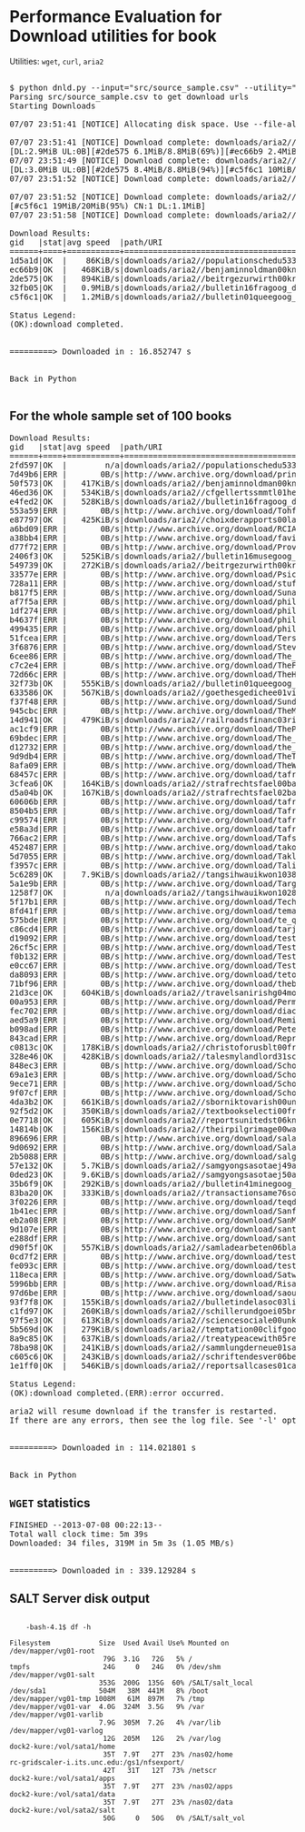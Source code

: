 Performance Evaluation for Download utilities for book
=======================================================
Utilities: `wget`, `curl`, `aria2`

<pre>

$ python dnld.py --input="src/source_sample.csv" --utility="aria2" --format="djvu"
Parsing src/source_sample.csv to get download urls
Starting Downloads

07/07 23:51:41 [NOTICE] Allocating disk space. Use --file-allocation=none to disable it. See --file-allocation option in man page for more details.

07/07 23:51:41 [NOTICE] Download complete: downloads/aria2//populationschedu533unit_djvu.xml
[DL:2.9MiB UL:0B][#2de575 6.1MiB/8.8MiB(69%)][#ec66b9 2.4MiB/3.0MiB(81%)][#c5f6c1 6.8MiB/20MiB(34%)][#32fb05 4.7MiB/9.1MiB(51%)]
07/07 23:51:49 [NOTICE] Download complete: downloads/aria2//benjaminnoldman00kniggoog_djvu.xml
[DL:3.0MiB UL:0B][#2de575 8.4MiB/8.8MiB(94%)][#c5f6c1 10MiB/20MiB(49%)][#32fb05 7.9MiB/9.1MiB(86%)]
07/07 23:51:52 [NOTICE] Download complete: downloads/aria2//beitrgezurwirth00krgoog_djvu.xml

07/07 23:51:52 [NOTICE] Download complete: downloads/aria2//bulletin16fragoog_djvu.xml
[#c5f6c1 19MiB/20MiB(95%) CN:1 DL:1.1MiB]
07/07 23:51:58 [NOTICE] Download complete: downloads/aria2//bulletin01queegoog_djvu.xml

Download Results:
gid   |stat|avg speed  |path/URI
======+====+===========+=======================================================
1d5a1d|OK  |    86KiB/s|downloads/aria2//populationschedu533unit_djvu.xml
ec66b9|OK  |   468KiB/s|downloads/aria2//benjaminnoldman00kniggoog_djvu.xml
2de575|OK  |   894KiB/s|downloads/aria2//beitrgezurwirth00krgoog_djvu.xml
32fb05|OK  |   0.9MiB/s|downloads/aria2//bulletin16fragoog_djvu.xml
c5f6c1|OK  |   1.2MiB/s|downloads/aria2//bulletin01queegoog_djvu.xml

Status Legend:
(OK):download completed.


=========> Downloaded in : 16.852747 s


Back in Python

</pre>

## For the whole sample set of 100 books

<pre>
Download Results:
gid   |stat|avg speed  |path/URI
======+====+===========+=======================================================
2fd597|OK  |        n/a|downloads/aria2//populationschedu533unit_djvu.xml
7d49b6|ERR |       0B/s|http://www.archive.org/download/princetonprecept00thil/princetonprecept00thil_djvu.xml
50f573|OK  |   417KiB/s|downloads/aria2//benjaminnoldman00kniggoog_djvu.xml
46ed36|OK  |   534KiB/s|downloads/aria2//cfgellertssmmtl01heyegoog_djvu.xml
e4fed2|OK  |   528KiB/s|downloads/aria2//bulletin16fragoog_djvu.xml
553a59|ERR |       0B/s|http://www.archive.org/download/TohfaAhmediaPartIii/TohfaAhmediaPartIii_djvu.xml
e87797|OK  |   425KiB/s|downloads/aria2//choixderapports00lallgoog_djvu.xml
a6bd09|ERR |       0B/s|http://www.archive.org/download/RCIA2011-HW/RCIA2011-HW_djvu.xml
a38bb4|ERR |       0B/s|http://www.archive.org/download/favicon_45/favicon_45_djvu.xml
d77f72|ERR |       0B/s|http://www.archive.org/download/ProvincialDeSeleccionesSub15-Licitacion/ProvincialDeSeleccionesSub15-Licitacion_djvu.xml
2406f3|OK  |   525KiB/s|downloads/aria2//bulletin16musegoog_djvu.xml
549739|OK  |   272KiB/s|downloads/aria2//beitrgezurwirth00krgoog_djvu.xml
33577e|ERR |       0B/s|http://www.archive.org/download/Psiconeurobiologa_en_el_Maltrato_Infantil/Psiconeurobiologa_en_el_Maltrato_Infantil_djvu.xml
728a11|ERR |       0B/s|http://www.archive.org/download/stuffz/stuffz_djvu.xml
b817f5|ERR |       0B/s|http://www.archive.org/download/Sunanenasaisharif.part-03-bangla-visit-alhamdulillah-library.b/Sunanenasaisharif.part-03-bangla-visit-alhamdulillah-library.b_djvu.xml
af7f5a|ERR |       0B/s|http://www.archive.org/download/philtrans06859574/philtrans06859574_djvu.xml
1df274|ERR |       0B/s|http://www.archive.org/download/philtrans06478808/philtrans06478808_djvu.xml
b4637f|ERR |       0B/s|http://www.archive.org/download/philtrans08431301/philtrans08431301_djvu.xml
499435|ERR |       0B/s|http://www.archive.org/download/philtrans08029176/philtrans08029176_djvu.xml
51fcea|ERR |       0B/s|http://www.archive.org/download/TersenyumLyrics/TersenyumLyrics_djvu.xml
3f6876|ERR |       0B/s|http://www.archive.org/download/SteveNote9.7.05.pdf/SteveNote9.7.05.pdf_djvu.xml
6cee86|ERR |       0B/s|http://www.archive.org/download/The_Effect_Of_A_Quart_Of_Water/The_Effect_Of_A_Quart_Of_Water_djvu.xml
c7c2e4|ERR |       0B/s|http://www.archive.org/download/TheFlyingLapEpisode32HungarianGpDebriefWithF1StatisticianSeanKelly/TheFlyingLapEpisode32HungarianGpDebriefWithF1StatisticianSeanKelly_djvu.xml
72d66c|ERR |       0B/s|http://www.archive.org/download/TheHouse/TheHouse_djvu.xml
32f73b|OK  |   555KiB/s|downloads/aria2//bulletin01queegoog_djvu.xml
633586|OK  |   567KiB/s|downloads/aria2//goethesgedichee01viehgoog_djvu.xml
f37f48|ERR |       0B/s|http://www.archive.org/download/SundaySeriesPlanJune24ThruSept2/SundaySeriesPlanJune24ThruSept2_djvu.xml
945cbc|ERR |       0B/s|http://www.archive.org/download/TheMothers/TheMothers_djvu.xml
14d941|OK  |   479KiB/s|downloads/aria2//railroadsfinanc03riplgoog_djvu.xml
ac1cf9|ERR |       0B/s|http://www.archive.org/download/ThePlaysOfHubertHenryDaviesVol1/ThePlaysOfHubertHenryDaviesVol1_djvu.xml
69bdec|ERR |       0B/s|http://www.archive.org/download/The_Radio/The_Radio_djvu.xml
d12732|ERR |       0B/s|http://www.archive.org/download/the_recipes_in_full/the_recipes_in_full_djvu.xml
9d9db4|ERR |       0B/s|http://www.archive.org/download/TheTurquoiseDream/TheTurquoiseDream_djvu.xml
8afa09|ERR |       0B/s|http://www.archive.org/download/TheWelshRabbitAndSammyTheShrew/TheWelshRabbitAndSammyTheShrew_djvu.xml
68457c|ERR |       0B/s|http://www.archive.org/download/tafreegh_659/tafreegh_659_djvu.xml
3cfea6|OK  |   164KiB/s|downloads/aria2//strafrechtsfael00bauegoog_djvu.xml
d5a04b|OK  |   167KiB/s|downloads/aria2//strafrechtsfael02bauegoog_djvu.xml
60606b|ERR |       0B/s|http://www.archive.org/download/tafreghat2002yahoo.com_594/tafreghat2002yahoo.com_594_djvu.xml
8504b5|ERR |       0B/s|http://www.archive.org/download/Tafregh_3amy_30_quran_drhazemShoman_way2allah.com/Tafregh_3amy_30_quran_drhazemShoman_way2allah.com_djvu.xml
c99574|ERR |       0B/s|http://www.archive.org/download/tafreghat2002yahoo.com_582/tafreghat2002yahoo.com_582_djvu.xml
e58a3d|ERR |       0B/s|http://www.archive.org/download/tafreghat2002yahoo.com_742/tafreghat2002yahoo.com_742_djvu.xml
766ac2|ERR |       0B/s|http://www.archive.org/download/Tafsir_10_akheer_UR/Tafsir_10_akheer_UR_djvu.xml
452487|ERR |       0B/s|http://www.archive.org/download/takouime/takouime_djvu.xml
5d7055|ERR |       0B/s|http://www.archive.org/download/Taklif2012/Taklif2012_djvu.xml
f3957c|ERR |       0B/s|http://www.archive.org/download/TalimaDeenRaheyMehboob/TalimaDeenRaheyMehboob_djvu.xml
5c6289|OK  |   7.9KiB/s|downloads/aria2//tangsihwauikwon1038800_djvu.xml
5a1e9b|ERR |       0B/s|http://www.archive.org/download/TargetLetterMay2005/TargetLetterMay2005_djvu.xml
1258f7|OK  |        n/a|downloads/aria2//tangsihwauikwon1028800_djvu.xml
5f17b1|ERR |       0B/s|http://www.archive.org/download/TechnoKid.tk/TechnoKid.tk_djvu.xml
8fd41f|ERR |       0B/s|http://www.archive.org/download/tema1/tema1_djvu.xml
575bde|ERR |       0B/s|http://www.archive.org/download/te_quiero_poema_poem_in_spanish/te_quiero_poema_poem_in_spanish_djvu.xml
c86cd4|ERR |       0B/s|http://www.archive.org/download/tarjama_mulla_umran1/tarjama_mulla_umran1_djvu.xml
d19092|ERR |       0B/s|http://www.archive.org/download/test-3/test-3_djvu.xml
26cf5c|ERR |       0B/s|http://www.archive.org/download/TesteJava/TesteJava_djvu.xml
f0b132|ERR |       0B/s|http://www.archive.org/download/TestOnReadingWithCall_704/TestOnReadingWithCall_704_djvu.xml
e0cc67|ERR |       0B/s|http://www.archive.org/download/TestOSMTiles001/TestOSMTiles001_djvu.xml
da8093|ERR |       0B/s|http://www.archive.org/download/tetouan-mai2011.pdf/tetouan-mai2011.pdf_djvu.xml
71bf96|ERR |       0B/s|http://www.archive.org/download/thebeat1333/thebeat1333_djvu.xml
21d3ce|OK  |   604KiB/s|downloads/aria2//travelsanirishg04moorgoog_djvu.xml
00a953|ERR |       0B/s|http://www.archive.org/download/PermissionToFail/PermissionToFail_djvu.xml
fec702|ERR |       0B/s|http://www.archive.org/download/diacacahtm/diacacahtm_djvu.xml
aed5a9|ERR |       0B/s|http://www.archive.org/download/RemixingOerAGuideToLicenseCompatibility/RemixingOerAGuideToLicenseCompatibility_djvu.xml
b098ad|ERR |       0B/s|http://www.archive.org/download/PeteOlanskiObituary/PeteOlanskiObituary_djvu.xml
843cad|ERR |       0B/s|http://www.archive.org/download/RepresentativeBritishDramas/RepresentativeBritishDramas_djvu.xml
c0813c|OK  |   178KiB/s|downloads/aria2//christoforusblt00freygoog_djvu.xml
328e46|OK  |   428KiB/s|downloads/aria2//talesmylandlord31scotgoog_djvu.xml
848ec3|ERR |       0B/s|http://www.archive.org/download/ScholarlyElectronicPublishingBibliographyVersion51/ScholarlyElectronicPublishingBibliographyVersion51_djvu.xml
69a1e3|ERR |       0B/s|http://www.archive.org/download/ScholarlyElectronicPublishingBibliographyVersion64/ScholarlyElectronicPublishingBibliographyVersion64_djvu.xml
9ece71|ERR |       0B/s|http://www.archive.org/download/ScholarlyElectronicPublishingBibliographyVersion66/ScholarlyElectronicPublishingBibliographyVersion66_djvu.xml
9f07cf|ERR |       0B/s|http://www.archive.org/download/ScholarlyElectronicPublishingBibliographyVersion67/ScholarlyElectronicPublishingBibliographyVersion67_djvu.xml
4da3b2|OK  |   661KiB/s|downloads/aria2//sborniktovarish00unkngoog_djvu.xml
92f5d2|OK  |   350KiB/s|downloads/aria2//textbookselecti00frangoog_djvu.xml
0e7718|OK  |   605KiB/s|downloads/aria2//reportsunitedst06kniggoog_djvu.xml
14814b|OK  |   156KiB/s|downloads/aria2//theirpilgrimage00warngoog_djvu.xml
896696|ERR |       0B/s|http://www.archive.org/download/salahtm/salahtm_djvu.xml
9d0692|ERR |       0B/s|http://www.archive.org/download/SalaMare-Arhiva1/SalaMare-Arhiva1_djvu.xml
2b5088|ERR |       0B/s|http://www.archive.org/download/salgadohtm/salgadohtm_djvu.xml
57e132|OK  |   5.7KiB/s|downloads/aria2//samgyongsasotaej49asam_djvu.xml
0ded23|OK  |   9.6KiB/s|downloads/aria2//samgyongsasotaej50asam_djvu.xml
35b6f9|OK  |   292KiB/s|downloads/aria2//bulletin41minegoog_djvu.xml
83ba20|OK  |   333KiB/s|downloads/aria2//transactionsame76socigoog_djvu.xml
3f0226|ERR |       0B/s|http://www.archive.org/download/teqdar.ala.a3dabo/teqdar.ala.a3dabo_djvu.xml
1b41ec|ERR |       0B/s|http://www.archive.org/download/SanfordStaabAnIntroductiontoEcconomicsandthenatureofmoneyandcredit/SanfordStaabAnIntroductiontoEcconomicsandthenatureofmoneyandcredit_djvu.xml
eb2a08|ERR |       0B/s|http://www.archive.org/download/SanMateoCounty-PlanningBuilding-BuildingPermitsAndInspections-/SanMateoCounty-PlanningBuilding-BuildingPermitsAndInspections-_djvu.xml
9d107e|ERR |       0B/s|http://www.archive.org/download/santana2htm/santana2htm_djvu.xml
e288df|ERR |       0B/s|http://www.archive.org/download/santanahtm/santanahtm_djvu.xml
d90f5f|OK  |   557KiB/s|downloads/aria2//samladearbeten06blangoog_djvu.xml
0cd7f2|ERR |       0B/s|http://www.archive.org/download/test_html_page/test_html_page_djvu.xml
fe093c|ERR |       0B/s|http://www.archive.org/download/test_php_execute/test_php_execute_djvu.xml
118eca|ERR |       0B/s|http://www.archive.org/download/Satwanti/Satwanti_djvu.xml
5996bb|ERR |       0B/s|http://www.archive.org/download/RisalaAkheekhUlAkheekha/RisalaAkheekhUlAkheekha_djvu.xml
97d6be|ERR |       0B/s|http://www.archive.org/download/saoud/saoud_djvu.xml
93f7f8|OK  |   155KiB/s|downloads/aria2//bulletindelasoc03limogoog_djvu.xml
c1fd97|OK  |   260KiB/s|downloads/aria2//schillerundgoei05braugoog_djvu.xml
97f5e3|OK  |   613KiB/s|downloads/aria2//sciencesociale00unkngoog_djvu.xml
5b569d|OK  |   279KiB/s|downloads/aria2//temptation00clifgoog_djvu.xml
8a9c85|OK  |   637KiB/s|downloads/aria2//treatypeacewith05relagoog_djvu.xml
78ba98|OK  |   241KiB/s|downloads/aria2//sammlungderneue01salogoog_djvu.xml
c605c6|OK  |   243KiB/s|downloads/aria2//schriftendesver06berlgoog_djvu.xml
1e1ff0|OK  |   546KiB/s|downloads/aria2//reportsallcases01casegoog_djvu.xml

Status Legend:
(OK):download completed.(ERR):error occurred.

aria2 will resume download if the transfer is restarted.
If there are any errors, then see the log file. See '-l' option in help/man page for details.


=========> Downloaded in : 114.021801 s


Back in Python
</pre>

## `WGET` statistics
<pre>
FINISHED --2013-07-08 00:22:13--
Total wall clock time: 5m 39s
Downloaded: 34 files, 319M in 5m 3s (1.05 MB/s)


=========> Downloaded in : 339.129284 s
</pre>

## SALT Server disk output
<code>
    -bash-4.1$ df -h
</code>

    Filesystem            Size  Used Avail Use% Mounted on
    /dev/mapper/vg01-root
                           79G  3.1G   72G   5% /
    tmpfs                  24G     0   24G   0% /dev/shm
    /dev/mapper/vg01-salt
                          353G  200G  135G  60% /SALT/salt_local
    /dev/sda1             504M   38M  441M   8% /boot
    /dev/mapper/vg01-tmp 1008M   61M  897M   7% /tmp
    /dev/mapper/vg01-var  4.0G  324M  3.5G   9% /var
    /dev/mapper/vg01-varlib
                          7.9G  305M  7.2G   4% /var/lib
    /dev/mapper/vg01-varlog
                           12G  205M   12G   2% /var/log
    dock2-kure:/vol/sata1/home
                           35T  7.9T   27T  23% /nas02/home
    rc-gridscaler-i.its.unc.edu:/gs1/nfsexport/
                           42T   31T   12T  73% /netscr
    dock2-kure:/vol/sata1/apps
                           35T  7.9T   27T  23% /nas02/apps
    dock2-kure:/vol/sata1/data
                           35T  7.9T   27T  23% /nas02/data
    dock2-kure:/vol/sata2/salt
                           50G     0   50G   0% /SALT/salt_vol
